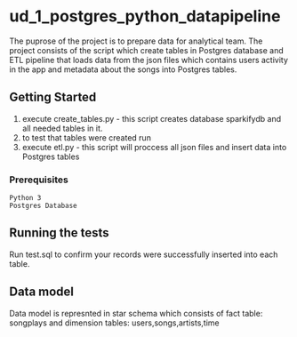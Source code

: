 # ud_1_postgres_python_datapipeline

The puprose of the project is to prepare data for analytical team.
The project consists of the script which create tables in Postgres database and ETL pipeline that loads data from the json files which contains users activity in the app and metadata about the songs into Postgres tables.

## Getting Started
1. execute create_tables.py - this script creates database sparkifydb and all needed tables in it.
2. to test that tables were created run 
2. execute etl.py - this script will proccess all json files and insert data into Postgres tables

### Prerequisites
```
Python 3
Postgres Database
```

## Running the tests
Run test.sql to confirm your records were successfully inserted into each table.

## Data model
Data model is represnted in star schema  which consists of
fact table: songplays
and dimension tables: users,songs,artists,time
